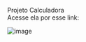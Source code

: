 Projeto Calculadora 
<br> Acesse ela por esse link: </br>

![image](https://github.com/user-attachments/assets/badc89c2-c82b-4185-bc8c-d710364d4931)
